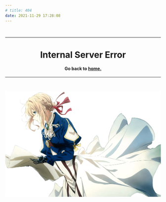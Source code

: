 ```yaml
---
# title: 404
date: 2021-11-29 17:28:08
---
```


<br>
<hr>
<center><h1>Internal Server Error</h1></center>
<center><h4>Go back to <a href="/">home.</a></h4></center>
<hr>
<br>

![](/images/violet.png)